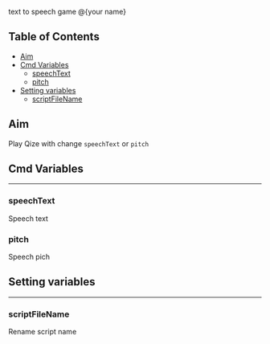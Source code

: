 text to speech game @{your name}

Table of Contents
-------
<!-- vim-markdown-toc GFM --> 
* [Aim](#aim)
* [Cmd Variables](#cmd-variables)
	* [speechText](#speechText)
	* [pitch](#pitch)
* [Setting variables](#setting-variables)
	* [scriptFileName](#scriptfilename)

## Aim

Play Qize with change `speechText` or `pitch`

## Cmd Variables
--------

### speechText

Speech text

### pitch 

Speech pich

## Setting variables
---------

### scriptFileName

Rename script name
